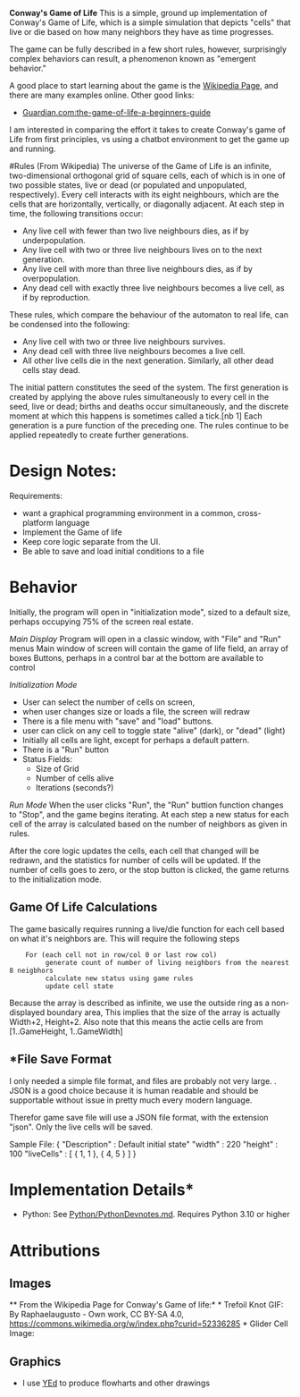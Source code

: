 
**Conway's Game of Life** 
This is a simple, ground up implementation of Conway's Game of Life, which is a simple 
simulation that depicts "cells" that live or die based on how many neighbors they have as time progresses. 
 
The game can be fully described in a few short rules, however, surprisingly complex
behaviors can result, a phenomenon known as "emergent behavior."

A good place to start learning about the game is the [Wikipedia Page](https://en.wikipedia.org/wiki/Conway%27s_Game_of_Life),
and there are many examples online. Other good links:
 * [Guardian.com:the-game-of-life-a-beginners-guide](https://www.theguardian.com/science/alexs-adventures-in-numberland/2014/dec/15/the-game-of-life-a-beginners-guide)
 

I am interested in comparing the effort it takes to create Conway's game of Life
from first principles, vs using a chatbot environment to get the game up and 
running. 

#Rules (From Wikipedia)
The universe of the Game of Life is an infinite, two-dimensional orthogonal grid of square cells, each of which is in one of two possible states, live or dead (or populated and unpopulated, respectively). Every cell interacts with its eight neighbours, which are the cells that are horizontally, vertically, or diagonally adjacent. At each step in time, the following transitions occur:

  * Any live cell with fewer than two live neighbours dies, as if by underpopulation.
  * Any live cell with two or three live neighbours lives on to the next generation.
  * Any live cell with more than three live neighbours dies, as if by overpopulation.
  * Any dead cell with exactly three live neighbours becomes a live cell, as if by reproduction.

These rules, which compare the behaviour of the automaton to real life, can be condensed into the following:

  * Any live cell with two or three live neighbours survives.
  * Any dead cell with three live neighbours becomes a live cell.
  * All other live cells die in the next generation. Similarly, all other dead cells stay dead.
  
The initial pattern constitutes the seed of the system. The first generation is created by applying the above rules simultaneously to every cell in the seed, live or dead; births and deaths occur simultaneously, and the discrete moment at which this happens is sometimes called a tick.[nb 1] Each generation is a pure function of the preceding one. The rules continue to be applied repeatedly to create further generations.


# Design Notes:
Requirements: 
 * want a graphical programming environment in a common, cross-platform language
 * Implement the Game of life 
 * Keep core logic separate from the UI.
 * Be able to save and load initial conditions to a file 
 
# Behavior 
 Initially, the program will open in "initialization mode", sized to a default size, 
 perhaps occupying 75% of the screen real estate. 

*Main Display*
Program will open in a classic window, with "File" and "Run" menus
Main window of screen will contain the game of life field, an array of boxes
Buttons, perhaps in a control bar at the bottom are available to control 

*Initialization Mode*
 * User can select the number of cells on screen, 
 * when user changes size or loads a file, the screen will redraw
 * There is a file menu with "save" and "load" buttons.  
 * user can click on any cell to toggle state "alive" (dark), or "dead" (light)
 * Initially all cells are light, except for perhaps a default pattern.
 * There is a "Run" button
 * Status Fields:
   * Size of Grid
   * Number of cells alive
   * Iterations (seconds?)
   
*Run Mode*
 When the user clicks "Run", the "Run" buttion function changes to "Stop", and 
 the game begins iterating. At each step a new status for each cell of the array
 is calculated based on the number of neighbors as given in rules. 
 
 After the core logic updates the cells, each cell that changed will 
 be redrawn, and the statistics for number of cells will be updated.
 If the number of cells goes to zero, or the stop button is clicked, the 
 game returns to the initialization mode. 
 
 
## Game Of Life Calculations 
The game basically requires running a live/die function for each cell based on what it's 
neighbors are. This will require the following steps

```
    For (each cell not in row/col 0 or last row col)
         generate count of number of living neighbors from the nearest 8 neigbhors
         calculate new status using game rules
         update cell state
```

Because the array is described as infinite, we use the outside ring as a non-displayed
boundary area, This implies that the size of the array is actually Width+2, Height+2. 
Also note that this means the actie cells are from [1..GameHeight, 1..GameWidth]

 
## *File Save Format
I only needed a simple file format, and files are probably not very large.  . 
JSON is a good choice because it is human readable and should be supportable without
issue in pretty much every modern language.

Therefor game save file will use a JSON file format, with the extension "json". 
Only the live cells will be saved. 

Sample File:
    {
      "Description" : Default initial state"
      "width" : 220
      "height" : 100
      "liveCells" : [
        { 1, 1 }, 
        { 4, 5 }
      ]
    } 


# Implementation Details* 

  * Python: See [Python/PythonDevnotes.md](Python/PythonDevNotes.md). Requires Python 3.10 or higher

   
# Attributions

## Images
  ** From the Wikipedia Page for Conway's Game of life:*
    * Trefoil Knot GIF:  By Raphaelaugusto - Own work, CC BY-SA 4.0, https://commons.wikimedia.org/w/index.php?curid=52336285
    * Glider Cell Image: 

## Graphics
  * I use [YEd](https://www.yworks.com/products/yed) to produce flowharts and other drawings
